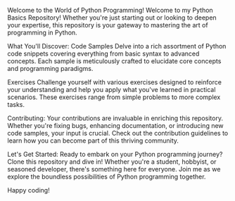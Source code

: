 Welcome to the World of Python Programming!
Welcome to my Python Basics Repository! Whether you're just starting out or looking to deepen your expertise, this repository is your gateway to mastering the art of programming in Python.

What You'll Discover:
Code Samples
Delve into a rich assortment of Python code snippets covering everything from basic syntax to advanced concepts. Each sample is meticulously crafted to elucidate core concepts and programming paradigms.

Exercises
Challenge yourself with various exercises designed to reinforce your understanding and help you apply what you've learned in practical scenarios. These exercises range from simple problems to more complex tasks.

Contributing:
Your contributions are invaluable in enriching this repository. Whether you're fixing bugs, enhancing documentation, or introducing new code samples, your input is crucial. Check out the contribution guidelines to learn how you can become part of this thriving community.

Let's Get Started:
Ready to embark on your Python programming journey? Clone this repository and dive in! Whether you're a student, hobbyist, or seasoned developer, there's something here for everyone. Join me as we explore the boundless possibilities of Python programming together.

Happy coding!
